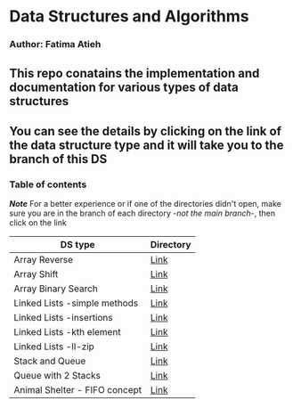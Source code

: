 # Data Structures and Algorithms

### Author: Fatima Atieh

## This repo conatains the implementation and documentation for various types of data structures 
## You can see the details by clicking on the link of the data structure type and it will take you to the branch of this DS

### Table of contents

***Note*** For a better experience or if one of the directories didn't open, make sure you are in the branch of each directory -*not the main branch*-, then click on the link

| DS type      | Directory |
| ----------- | ----------- |
| Array Reverse      | [Link](https://github.com/fati-ma/data-structures-and-algorithms/tree/array-reverse/challenges/arrayReverse)       |
| Array Shift   | [Link](https://github.com/fati-ma/data-structures-and-algorithms/tree/array-shift/challenges/arrayShift)        |
| Array Binary Search   | [Link](https://github.com/fati-ma/data-structures-and-algorithms/tree/array-binary-search/challenges/arrayBinarySearch)        |
| Linked Lists -simple methods   | [Link](https://github.com/fati-ma/data-structures-and-algorithms/tree/linked-list/Data-Structures/linkedList)        |
| Linked Lists -insertions   | [Link](https://github.com/fati-ma/data-structures-and-algorithms/tree/ll-insertions/Data-Structures/linkedList2)        |
| Linked Lists -kth element   | [Link](https://github.com/fati-ma/data-structures-and-algorithms/tree/ll-kth-from-end/Data-Structures/linkedList3)        |
| Linked Lists -ll-zip   | [Link](https://github.com/fati-ma/data-structures-and-algorithms/tree/ll-zip/Data-Structures/linkedList3)        |
| Stack and Queue   | [Link](https://github.com/fati-ma/data-structures-and-algorithms/tree/stack-and-queue/Data-Structures/stacksAndQueues)        |
| Queue with 2 Stacks   | [Link](https://github.com/fati-ma/data-structures-and-algorithms/tree/queue-with-stacks/challenges/queueWithStack)        |
| Animal Shelter - FIFO concept   | [Link](https://github.com/fati-ma/data-structures-and-algorithms/tree/main/challenges/fifoAnimalShelter)        |




